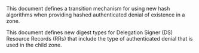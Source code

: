This document defines a transition mechanism for using new hash algorithms 
when providing hashed authenticated denial of existence in a zone.

This document defines new digest types for Delegation Signer (DS) Resource
Records (RRs) that include the type of authenticated denial that is used in the
child zone. 
